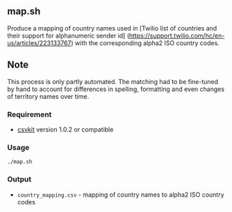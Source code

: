 ## map.sh
Produce a mapping of country names used in
[Twilio list of countries and their support for alphanumeric sender id]
(https://support.twilio.com/hc/en-us/articles/223133767)
with the corresponding alpha2 ISO country codes.

## Note

This process is only partly automated. The matching had to be fine-tuned
by hand to account for differences in spelling, formatting and even changes
of territory names over time.

### Requirement

* [csvkit](https://github.com/wireservice/csvkit) version 1.0.2 or compatible

### Usage

```
./map.sh
```

### Output

* `country_mapping.csv` - mapping of country names to alpha2 ISO country codes
